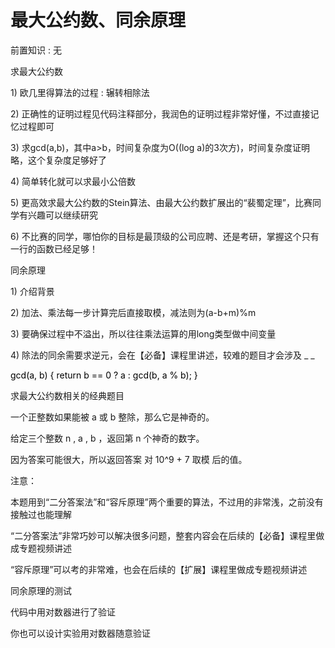 # 最大公约数、同余原理

前置知识 : 无

求最大公约数

1\) 欧几里得算法的过程 : 辗转相除法

2\) 正确性的证明过程见代码注释部分，我润色的证明过程非常好懂，不过直接记忆过程即可

3\) 求gcd\(a\,b\)，其中a>b，时间复杂度为O\(\(log a\)的3次方\)，时间复杂度证明略，这个复杂度足够好了

4\) 简单转化就可以求最小公倍数

5\) 更高效求最大公约数的Stein算法、由最大公约数扩展出的“裴蜀定理”，比赛同学有兴趣可以继续研究

6\) 不比赛的同学，哪怕你的目标是最顶级的公司应聘、还是考研，掌握这个只有一行的函数已经足够！

同余原理

1\) 介绍背景

2\) 加法、乘法每一步计算完后直接取模，减法则为\(a\-b\+m\)%m

3\) 要确保过程中不溢出，所以往往乘法运算的用long类型做中间变量

4\) 除法的同余需要求逆元，会在【必备】课程里讲述，较难的题目才会涉及 _ _

<span style="color:#000000">	gcd\(a\, b\) \{ return b == 0 ? a : gcd\(b\, a % b\); \}</span>

求最大公约数相关的经典题目

一个正整数如果能被 a 或 b 整除，那么它是神奇的。

给定三个整数 n \, a \, b ，返回第 n 个神奇的数字。

因为答案可能很大，所以返回答案 对 10^9 \+ 7 取模 后的值。

注意：

本题用到“二分答案法”和“容斥原理”两个重要的算法，不过用的非常浅，之前没有接触过也能理解

“二分答案法”非常巧妙可以解决很多问题，整套内容会在后续的【必备】课程里做成专题视频讲述

“容斥原理”可以考的非常难，也会在后续的【扩展】课程里做成专题视频讲述

同余原理的测试

代码中用对数器进行了验证

你也可以设计实验用对数器随意验证

